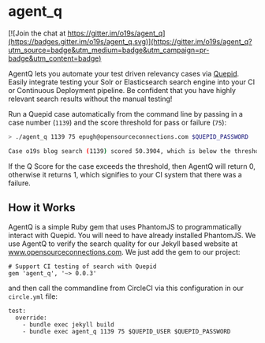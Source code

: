 # agent_q

[![Join the chat at https://gitter.im/o19s/agent_q](https://badges.gitter.im/o19s/agent_q.svg)](https://gitter.im/o19s/agent_q?utm_source=badge&utm_medium=badge&utm_campaign=pr-badge&utm_content=badge)

AgentQ lets you automate your test driven relevancy cases via [Quepid](Quepid.com).  Easily integrate testing your Solr or Elasticsearch search engine into your CI or Continuous Deployment pipeline.   Be confident that you have highly relevant search results without the manual testing!

Run a Quepid case automatically from the command line by passing in a case number (`1139`) and the score threshold for pass or failure (`75`):

```sh
> ./agent_q 1139 75 epugh@opensourceconnections.com $QUEPID_PASSWORD

Case o19s blog search (1139) scored 50.3904, which is below the threshold of 75
```

If the Q Score for the case exceeds the threshold, then AgentQ will return 0, otherwise it returns 1, which signifies to your CI system that there was a failure.


## How it Works
AgentQ is a simple Ruby gem that uses PhantomJS to programmatically interact with Quepid.   You will need to have already installed PhantomJS.   We use AgentQ to verify the search quality for our Jekyll based website at www.opensourceconnections.com.   We just add the gem to our project:

```
# Support CI testing of search with Quepid
gem 'agent_q', '~> 0.0.3'
```

and then call the commandline from CircleCI via this configuration in our `circle.yml` file:

```
test:
  override:
    - bundle exec jekyll build
    - bundle exec agent_q 1139 75 $QUEPID_USER $QUEPID_PASSWORD
```
